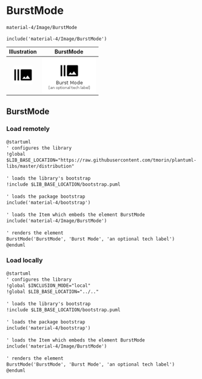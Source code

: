 # BurstMode


```text
material-4/Image/BurstMode
```

```text
include('material-4/Image/BurstMode')
```



| Illustration | BurstMode |
| :---: | :---: |
| ![illustration for Illustration](../../material-4/Image/BurstMode.png) | ![illustration for BurstMode](../../material-4/Image/BurstMode.Local.png) |




## BurstMode

### Load remotely
```plantuml
@startuml
' configures the library
!global $LIB_BASE_LOCATION="https://raw.githubusercontent.com/tmorin/plantuml-libs/master/distribution"

' loads the library's bootstrap
!include $LIB_BASE_LOCATION/bootstrap.puml

' loads the package bootstrap
include('material-4/bootstrap')

' loads the Item which embeds the element BurstMode
include('material-4/Image/BurstMode')

' renders the element
BurstMode('BurstMode', 'Burst Mode', 'an optional tech label')
@enduml
```

### Load locally
```plantuml
@startuml
' configures the library
!global $INCLUSION_MODE="local"
!global $LIB_BASE_LOCATION="../.."

' loads the library's bootstrap
!include $LIB_BASE_LOCATION/bootstrap.puml

' loads the package bootstrap
include('material-4/bootstrap')

' loads the Item which embeds the element BurstMode
include('material-4/Image/BurstMode')

' renders the element
BurstMode('BurstMode', 'Burst Mode', 'an optional tech label')
@enduml
```

